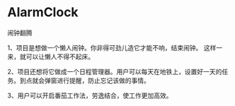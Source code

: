 # AlarmClock
闹钟翻腾

1、项目是想做一个懒人闹钟。你非得可劲儿造它才能不响，结束闹钟。
这样一来，就可以让懒人不得不起床。

2、项目还想将它做成一个日程管理器。用户可以每天在地铁上，设置好一天的任务。到点就会弹窗进行提醒，防止忘记该做的事情。

3、用户可以开启番茄工作法，劳逸结合，使工作更加高效。
